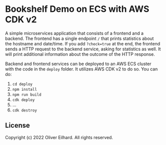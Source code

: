 # Bookshelf Demo on ECS with AWS CDK v2

A simple microservices application that consists of a frontend and a backend.
The frontend has a single endpoint `/` that prints statistics about the
hostname and date/time. If you add `?check=true` at the end, the frontend
sends a HTTP request to the backend service, asking for statistics as well.
It will print additional information about the outcome of the HTTP response.

Backend and frontend services can be deployed to an AWS ECS cluster with the
code in the `deploy` folder. It utilizes AWS CDK v2 to do so. You can do:

1. `cd deploy`
2. `npm install`
3. `npm run build`
4. `cdk deploy`
5. ...
6. `cdk destroy`

## License

Copyright (c) 2022 Oliver Eilhard. All rights reserved.
